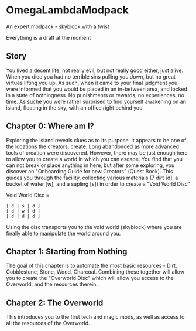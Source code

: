 # OmegaLambdaModpack
An expert modpack - skyblock with a twist

Everything is a draft at the moment

## Story
You lived a decent life, not really evil, but not really good either, just alive. When you died you had no terrible sins pulling you down, but no great virtues lifting you up. As such, when it came to your final judgment you were informed that you would be placed in an in-between area, and locked in a state of nothingness. No punishments or rewards, no experiences, no time.
As suche you were rather surprised to find yourself awakening on an island, floating in the sky, with an office right behind you.

## Chapter 0: Where am I?
Exploring the island reveals clues as to its purpose. It appears to be one of the locations the creators, create. Long abandonded as more advanced tools of creation were discovered. However, there may be just enough here to allow you to create a world in which you can escape. You find that you can not break or place anything in here, but after some exploring, you discover an "Onboarding Guide for new Creators" (Quest Book). This guides you through the facility, collecting various materials (7 dirt [d], a bucket of water [w], and a sapling [s]) in order to create a "Void World Disc"

Void World Disc = 
```
[ d | s | d ]
[ d | w | d ]
[ d | d | d ]
```

Using the disc transports you to the void world (skyblock) where you are finally able to manipulate the world around you.

## Chapter 1: Starting from Nothing
The goal of this chapter is to automate the most basic resources - Dirt, Cobblestone, Stone, Wood, Charcoal. Combining these together will allow you to create the "Overworld Disc" which will allow you access to the Overworld, and the resources therein.

## Chapter 2: The Overworld
This introduces you to the first tech and magic mods, as well as access to all the resources of the Overworld.
